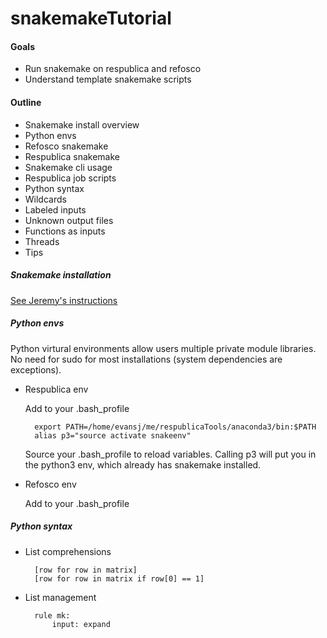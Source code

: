 # snakemakeTutorial

#### Goals
* Run snakemake on respublica and refosco
* Understand template snakemake scripts

#### Outline
* Snakemake install overview
* Python envs
* Refosco snakemake
* Respublica snakemake
* Snakemake cli usage
* Respublica job scripts
* Python syntax
* Wildcards
* Labeled inputs
* Unknown output files
* Functions as inputs
* Threads
* Tips

##### Snakemake installation
[See Jeremy's instructions](https://github.research.chop.edu/leipzigj/fastq_to_gvcf_for_noor_dawany)

##### Python envs
Python virtural environments allow users multiple private module libraries. No need for sudo for most installations (system dependencies are exceptions).
* Respublica env

    Add to your .bash_profile

        export PATH=/home/evansj/me/respublicaTools/anaconda3/bin:$PATH
        alias p3="source activate snakeenv"
        
    Source your .bash_profile to reload variables. Calling p3 will put you in the python3 env, which already has snakemake installed.
* Refosco env

    Add to your .bash_profile
    
##### Python syntax
* List comprehensions

        [row for row in matrix]
        [row for row in matrix if row[0] == 1]
    
* List management
 
        rule mk:
            input: expand
